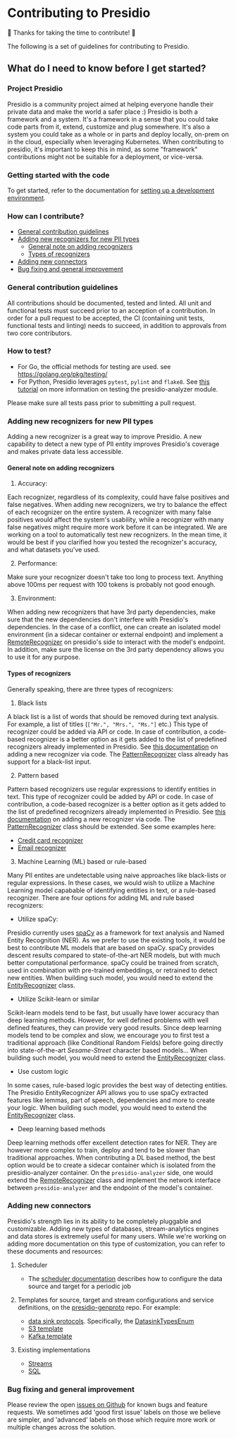 # Contributing to Presidio

:tada: Thanks for taking the time to contribute! :tada:

The following is a set of guidelines for contributing to Presidio. 

## What do I need to know before I get started?
### Project Presidio
Presidio is a community project aimed at helping everyone handle their private data and make the world a safer place :)
Presidio is both a framework and a system. It's a framework in a sense that you could take code parts from it, extend, customize and plug somewhere. It's also a system you could take as a whole or in parts and deploy locally, on-prem on in the cloud, especially when leveraging Kubernetes.
When contributing to presidio, it's important to keep this in mind, as some "framework" contributions might not be suitable for a deployment, or vice-versa.

### Getting started with the code
To get started, refer to the documentation for [setting up a development environment](docs/development.md).

### How can I contribute?
- [General contribution guidelines](#general-contribution-guidlines)
- [Adding new recognizers for new PII types](#adding-new-recognizers-for-new-pii-types)
  * [General note on adding recognizers](#general-note-on-adding-recognizers)
  * [Types of recognizers](#types-of-recognizers)
- [Adding new connectors](#adding-new-connectors)
- [Bug fixing and general improvement](#bug-fixing-and-general-improvement)

### General contribution guidelines
All contributions should be documented, tested and linted. All unit and functional tests must succeed prior to an acception of a contribution. 
In order for a pull request to be accepted, the CI (containing unit tests, functional tests and linting) needs to succeed, in addition to approvals from two core contributors.
### How to test?

- For Go, the official methods for testing are used. see https://golang.org/pkg/testing/
- For Python, Presidio leverages `pytest`, `pylint` and `flake8`. See [this tutorial](docs/development.md#dev-python) on more information on testing the presidio-analyzer module.

Please make sure all tests pass prior to submitting a pull request.



### Adding new recognizers for new PII types
Adding a new recognizer is a great way to improve Presidio. A new capability to detect a new type of PII entity improves Presidio's coverage and makes private data less accessible.

#### General note on adding recognizers
1. Accuracy:

Each recognizer, regardless of its complexity, could have false positives and false negatives. When adding new recognizers, we try to balance the effect of each recognizer on the entire system.
A recognizer with many false positives would affect the system's usability, while a recognizer with many false negatives might require more work before it can be integrated.
We are working on a tool to automatically test new recognizers. In the mean time, it would be best if you clarified how you tested the recognizer's accuracy, and what datasets you've used.

2. Performance:

Make sure your recognizer doesn't take too long to process text. Anything above 100ms per request with 100 tokens is probably not good enough.

3. Environment:

When adding new recognizers that have 3rd party dependencies, make sure that the new dependencies don't interfere with Presidio's dependencies.
In the case of a conflict, one can create an isolated model environment (in a sidecar container or external endpoint) and implement a [RemoteRecognizer](presidio-analyzer/analyzer/remote_recognizer.py) on presidio's side to interact with the model's endpoint.
In addition, make sure the license on the 3rd party dependency allows you to use it for any purpose.


#### Types of recognizers
Generally speaking, there are three types of recognizers:

1. Black lists

A black list is a list of words that should be removed during text analysis. For example, a list of titles (`["Mr.", "Mrs.", "Ms."]` etc.)
This type of recognizer could be added via API or code. In case of contribution, a code-based recognizer is a better option as it gets added to the list of predefined recognizers already implemented in Presidio.
See [this documentation](docs/custom_fields.md#via-code) on adding a new recognizer via code. The [PatternRecognizer](presidio-analyzer/analyzer/pattern_recognizer.py) class already has support for a black-list input.

2. Pattern based

Pattern based recognizers use regular expressions to identify entities in text. 
This type of recognizer could be added by API or code. In case of contribution, a code-based recognizer is a better option as it gets added to the list of predefined recognizers already implemented in Presidio.
See [this documentation](docs/custom_fields.md#via-code) on adding a new recognizer via code. The [PatternRecognizer](presidio-analyzer/analyzer/pattern_recognizer.py) class should be extended.
See some examples here:
  - [Credit card recognizer](presidio-analyzer/analyzer/predefined_recognizers/credit_card_recognizer.py)
  - [Email recognizer](presidio-analyzer/analyzer/predefined_recognizers/email_recognizer.py)

3. Machine Learning (ML) based or rule-based

Many PII entites are undetectable using naive approaches like black-lists or regular expressions. In these cases, we would wish to utilize a Machine Learning model capabable of identifying entities in text, or a rule-based recognizer.
There are four options for adding ML and rule based recognizers:

   - Utilize spaCy:

   Presidio currently uses [spaCy](https://spacy.io/) as a framework for text analysis and Named Entity Recognition (NER). As we prefer to use the existing tools, it would be best to contribute ML models that are based on spaCy. spaCy provides descent results compared to state-of-the-art NER models, but with much better computational performance. spaCy could be trained from scratch, used in combination with pre-trained embeddings, or retrained to detect new entities. When building such model, you would need to extend the [EntityRecognizer](presidio-analyzer/analyzer/entity_recognizer.py) class.
   
   - Utilize Scikit-learn or similar
   
   Scikit-learn models tend to be fast, but usually have lower accuracy than deep learning methods. However, for well defined problems with well defined features, they can provide very good results.
   Since deep learning models tend to be complex and slow, we encourage you to first test a traditional approach (like Conditional Random Fields) before going directly into state-of-the-art *Sesame-Street* character based models... 
   When building such model, you would need to extend the [EntityRecognizer](presidio-analyzer/analyzer/entity_recognizer.py) class.

   - Use custom logic

   In some cases, rule-based logic provides the best way of detecting entities. The Presidio EntityRecognizer API allows you to use spaCy extracted features like lemmas, part of speech, dependencies and more to create your logic. When building such model, you would need to extend the [EntityRecognizer](presidio-analyzer/analyzer/entity_recognizer.py) class.

   - Deep learning based methods

   Deep learning methods offer excellent detection rates for NER. They are however more complex to train, deploy and tend to be slower than traditional approaches. When contributing a DL based method, the best option would be to create a sidecar container which is isolated from the presidio-analyzer container. On the `presidio-analyzer` side, one would extend the [RemoteRecognizer](presidio-analyzer/analyzer/remote_recognizer.py) class and implement the network interface between `presidio-analyzer` and the endpoint of the model's container.

### Adding new connectors

Presidio's strength lies in its ability to be completely pluggable and customizable. Adding new types of databases, stream-analytics engines and data stores is extremely useful for many users.
While we're working on adding more documentation on this type of customization, you can refer to these documents and resources:
1. Scheduler

   - The [scheduler documentation](docs/tutorial_scheduler.md) describes how to configure the data source and target for a periodic job

2. Templates for source, target and stream configurations and service definitions, on the [presidio-genproto](https://github.com/microsoft/presidio-genproto) repo. For example: 

	- [data sink protocols](https://github.com/microsoft/presidio-genproto/blob/master/src/datasink.proto). Specifically, the [DatasinkTypesEnum](https://github.com/microsoft/presidio-genproto/blob/1734e2635c253f79e4c44398315d92fe9d084601/src/datasink.proto#L37)
	- [S3 template](https://github.com/microsoft/presidio-genproto/blob/1734e2635c253f79e4c44398315d92fe9d084601/src/template.proto#L158)
	- [Kafka template](https://github.com/microsoft/presidio-genproto/blob/1734e2635c253f79e4c44398315d92fe9d084601/src/template.proto#L204)

3. Existing implementations

	- [Streams](presidio-datasink/cmd/presidio-datasink/stream/stream.go)
	- [SQL](presidio-datasink/cmd/presidio-datasink/database/database.go)
	
### Bug fixing and general improvement

Please review the open [issues on Github](https://github.com/microsoft/presidio/issues) for known bugs and feature requests. We sometimes add 'good first issue' labels on those we believe are simpler, and 'advanced' labels on those which require more work or multiple changes across the solution.
